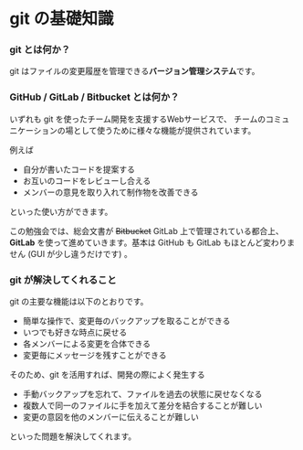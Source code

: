 # git の基礎知識

### git とは何か？

git はファイルの変更履歴を管理できる**バージョン管理システム**です。

### GitHub / GitLab / Bitbucket とは何か？

いずれも git を使ったチーム開発を支援するWebサービスで、
チームのコミュニケーションの場として使うために様々な機能が提供されています。

例えば

- 自分が書いたコードを提案する
- お互いのコードをレビューし合える
- メンバーの意見を取り入れて制作物を改善できる

といった使い方ができます。

この勉強会では、総会文書が ~~Bitbucket~~ GitLab 上で管理されている都合上、**GitLab** を使って進めていきます。基本は GitHub も GitLab もほとんど変わりません (GUI が少し違うだけです) 。

### git が解決してくれること

git の主要な機能は以下のとおりです。

- 簡単な操作で、変更毎のバックアップを取ることができる
- いつでも好きな時点に戻せる
- 各メンバーによる変更を合体できる
- 変更毎にメッセージを残すことができる

そのため、git を活用すれば、開発の際によく発生する

- 手動バックアップを忘れて、ファイルを過去の状態に戻せなくなる
- 複数人で同一のファイルに手を加えて差分を結合することが難しい
- 変更の意図を他のメンバーに伝えることが難しい

といった問題を解決してくれます。
